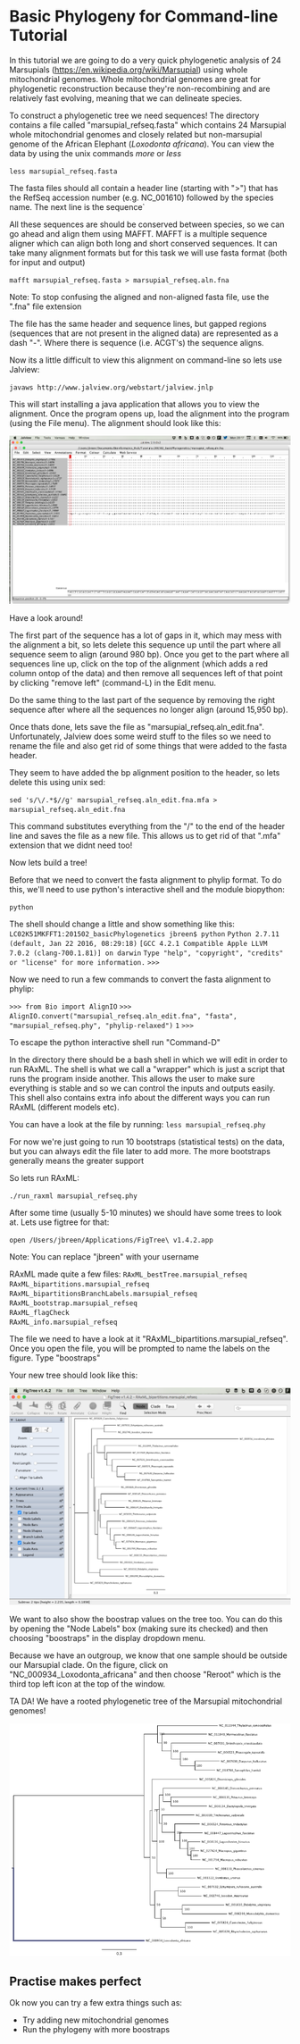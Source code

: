 # Basic Phylogeny for Command-line Tutorial

In this tutorial we are going to do a very quick phylogenetic analysis of 24 Marsupials (https://en.wikipedia.org/wiki/Marsupial) using whole mitochondrial genomes. Whole mitochondrial genomes are great for phylogenetic reconstruction because they're non-recombining and are relatively fast evolving, meaning that we can delineate species. 

To construct a phylogenetic tree we need sequences! The directory contains a file called "marsupial_refseq.fasta" which contains 24 Marsupial whole mitochondrial genomes and closely related but non-marsupial genome of the African Elephant (*Loxodonta africana*). You can view the data by using the unix commands *more* or *less*

`less marsupial_refseq.fasta`

The fasta files should all contain a header line (starting with ">") that has the RefSeq accession number (e.g. NC_001610) followed by the species name. The next line is the sequence`

All these sequences are should be conserved between species, so we can go ahead and align them using MAFFT. MAFFT is a multiple sequence aligner which can align both long and short conserved sequences. It can take many alignment formats but for this task we will use fasta format (both for input and output)

`mafft marsupial_refseq.fasta > marsupial_refseq.aln.fna`

Note: To stop confusing the aligned and non-aligned fasta file, use the ".fna" file extension

The file has the same header and sequence lines, but gapped regions (sequences that are not present in the aligned data) are represented as a dash "-". Where there is sequence (i.e. ACGT's) the sequence aligns.

Now its a little difficult to view this alignment on command-line so lets use Jalview:

`javaws http://www.jalview.org/webstart/jalview.jnlp`

This will start installing a java application that allows you to view the alignment. Once the program opens up, load the alignment into the program (using the File menu). The alignment should look like this:

![Alignment Example](figures/Alignment_Fig.png)

Have a look around!

The first part of the sequence has a lot of gaps in it, which may mess with the alignment a bit, so lets delete this sequence up until the part where all sequence seem to align (around 980 bp). Once you get to the part where all sequences line up, click on the top of the alignment (which adds a red column ontop of the data) and then remove all sequences left of that point by clicking "remove left" (command-L) in the Edit menu. 

Do the same thing to the last part of the sequence by removing the right sequence after where all the sequences no longer align (around 15,950 bp). 

Once thats done, lets save the file as "marsupial\_refseq.aln_edit.fna". Unfortunately, Jalview does some weird stuff to the files so we need to rename the file and also get rid of some things that were added to the fasta header.

They seem to have added the bp alignment position to the header, so lets delete this using unix sed:

`sed 's/\/.*$//g' marsupial_refseq.aln_edit.fna.mfa > marsupial_refseq.aln_edit.fna`

This command substitutes everything from the "/" to the end of the header line and saves the file as a new file. This allows us to get rid of that ".mfa" extension that we didnt need too!

Now lets build a tree!

Before that we need to convert the fasta alignment to phylip format. To do this, we'll need to use python's interactive shell and the module biopython:

`python`

The shell should change a little and show something like this:
`LC02K51MKFFT1:201502_basicPhylogenetics jbreen$ python`
`Python 2.7.11 (default, Jan 22 2016, 08:29:18)`
`[GCC 4.2.1 Compatible Apple LLVM 7.0.2 (clang-700.1.81)] on darwin`
`Type "help", "copyright", "credits" or "license" for more information.`
`>>>`

Now we need to run a few commands to convert the fasta alignment to phylip:

`>>> from Bio import AlignIO`
`>>> AlignIO.convert("marsupial_refseq.aln_edit.fna", "fasta", "marsupial_refseq.phy", "phylip-relaxed")`
`1`
`>>>`

To escape the python interactive shell run "Command-D"

In the directory there should be a bash shell in which we will edit in order to run RAxML. The shell is what we call a "wrapper" which is just a script that runs the program inside another. This allows the user to make sure everything is stable and so we can control the inputs and outputs easily. This shell also contains extra info about the different ways you can run RAxML (different models etc). 

You can have a look at the file by running:
`less marsupial_refseq.phy`

For now we're just going to run 10 bootstraps (statistical tests) on the data, but you can always edit the file later to add more. The more bootstraps generally means the greater support

So lets run RAxML:

`./run_raxml marsupial_refseq.phy`

After some time (usually 5-10 minutes) we should have some trees to look at. Lets use figtree for that:

`open /Users/jbreen/Applications/FigTree\ v1.4.2.app`

Note: You can replace "jbreen" with your username

RAxML made quite a few files:
`RAxML_bestTree.marsupial_refseq`  
`RAxML_bipartitions.marsupial_refseq`  
`RAxML_bipartitionsBranchLabels.marsupial_refseq`  
`RAxML_bootstrap.marsupial_refseq`  
`RAxML_flagCheck`  
`RAxML_info.marsupial_refseq`  

The file we need to have a look at it "RAxML_bipartitions.marsupial_refseq". Once you open the file, you will be prompted to name the labels on the figure. Type "boostraps"

Your new tree should look like this:

![Tree Example](figures/New_tree.png)

We want to also show the boostrap values on the tree too. You can do this by opening the "Node Labels" box (making sure its checked) and then choosing "boostraps" in the display dropdown menu.

Because we have an outgroup, we know that one sample should be outside our Marsupial clade. On the figure, click on "NC_000934_Loxodonta_africana" and then choose "Reroot" which is the third top left icon at the top of the window. 

TA DA! We have a rooted phylogenetic tree of the Marsupial mitochondrial genomes!

![Tree Example](figures/Marsupial_phylogeny.png)


## Practise makes perfect

Ok now you can try a few extra things such as:
- Try adding new mitochondrial genomes 
- Run the phylogeny with more boostraps
